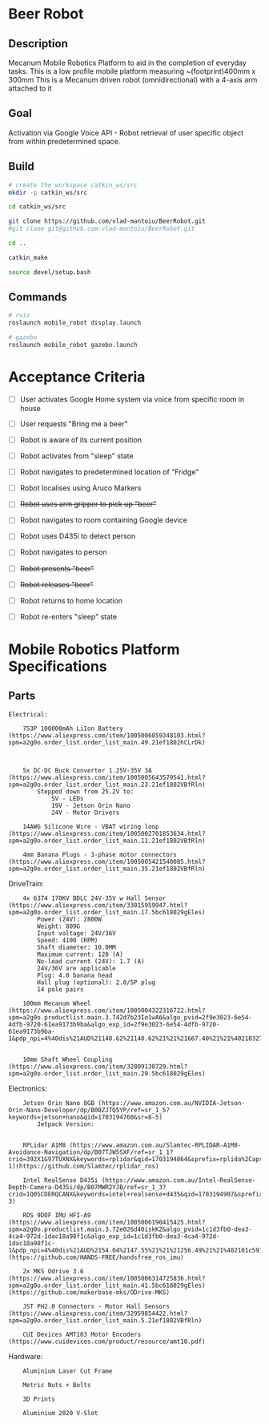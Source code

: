 # Beer Robot

## Description

  Mecanum Mobile Robotics Platform to aid in the completion of everyday tasks.
  This is a low profile mobile platform measuring ~(footprint)400mm x 300mm
  This is a Mecanum driven robot (omnidirectional) with a 4-axis arm attached to it

## Goal

  Activation via Google Voice API - Robot retrieval of user specific object from within
  predetermined space.


## Build

```bash
# create the workspace catkin_ws/src
mkdir -p catkin_ws/src

cd catkin_ws/src

git clone https://github.com/vlad-mantoiu/BeerRobot.git
#git clone git@github.com:vlad-mantoiu/BeerRobot.git

cd ..

catkin_make

source devel/setup.bash

```

## Commands

```bash
# rviz
roslaunch mobile_robot display.launch

# gazebo
roslaunch mobile_robot gazebo.launch
```


# Acceptance Criteria

  - [ ] User activates Google Home system via voice from specific room in house
  - [ ] User requests "Bring me a beer"
  - [ ] Robot is aware of its current position
  - [ ] Robot activates from "sleep" state
  - [ ] Robot navigates to predetermined location of "Fridge"
  - [ ] Robot localises using Aruco Markers
  - [ ] ~~Robot uses arm gripper to pick up "beer"~~
  - [ ] Robot navigates to room containing Google device
  - [ ] Robot uses D435i to detect person
  - [ ] Robot navigates to person
  - [ ] ~~Robot presents "beer"~~
  - [ ] ~~Robot releases "beer"~~
  - [ ] Robot returns to home location
  - [ ] Robot re-enters "sleep" state



# Mobile Robotics Platform Specifications

## Parts

    Electrical:
    
        7S3P 100000mAh LiIon Battery (https://www.aliexpress.com/item/1005006059348103.html?spm=a2g0o.order_list.order_list_main.49.21ef1802hCLrDk)
        


        5x DC-DC Buck Converter 1.25V-35V 3A (https://www.aliexpress.com/item/1005005643579541.html?spm=a2g0o.order_list.order_list_main.23.21ef1802VBfRln)
            Stepped down from 25.2V to:
                5V - LEDs
                19V - Jetson Orin Nano
                24V - Motor Drivers

        14AWG Silicone Wire - VBAT wiring loop (https://www.aliexpress.com/item/1005002701853634.html?spm=a2g0o.order_list.order_list_main.11.21ef1802VBfRln)

        4mm Banana Plugs - 3-phase motor connectors (https://www.aliexpress.com/item/1005005421540085.html?spm=a2g0o.order_list.order_list_main.35.21ef1802VBfRln)

        
  DriveTrain:

        4x 6374 170KV BDLC 24V-35V w Hall Sensor (https://www.aliexpress.com/item/33015959947.html?spm=a2g0o.order_list.order_list_main.17.5bc618029gEles)
            Power (24V): 2800W
            Weight: 809G
            Input voltage: 24V/36V
            Speed: 4100 (RPM)
            Shaft diameter: 10.0MM
            Maximum current: 120 (A)
            No-load current (24V): 1.7 (A)
            24V/36V are applicable
            Plug: 4.0 banana head
            Hall plug (optional): 2.0/5P plug    
            14 pole pairs

        100mm Mecanum Wheel (https://www.aliexpress.com/item/1005004322316722.html?spm=a2g0o.productlist.main.3.742d7b23Io1wA6&algo_pvid=2f9e3023-6e54-4dfb-9720-61ea9173b9ba&algo_exp_id=2f9e3023-6e54-4dfb-9720-61ea9173b9ba-1&pdp_npi=4%40dis%21AUD%21140.62%21140.62%21%21%21667.40%21%21%402103277f17031945637128111ecd8b%2112000028753081982%21sea%21AU%21138612706%21&curPageLogUid=fuOZjpYtogjM)
            

        10mm Shaft Wheel Coupling (https://www.aliexpress.com/item/32809138729.html?spm=a2g0o.order_list.order_list_main.29.5bc618029gEles)

  Electronics:

        Jetson Orin Nano 8GB (https://www.amazon.com.au/NVIDIA-Jetson-Orin-Nano-Developer/dp/B0BZJTQ5YP/ref=sr_1_5?keywords=jetson+nano&qid=1703194760&sr=8-5)
            Jetpack Version: 
            

        RPLidar A1M8 (https://www.amazon.com.au/Slamtec-RPLIDAR-A1M8-Avoidance-Navigation/dp/B07TJW5SXF/ref=sr_1_1?crid=392X1G97TUXNX&keywords=rplidar&qid=1703194864&sprefix=rplida%2Caps%2C367&sr=8-1)(https://github.com/Slamtec/rplidar_ros)

        Intel RealSense D435i (https://www.amazon.com.au/Intel-RealSense-Depth-Camera-D435i/dp/B07MWR2YJB/ref=sr_1_3?crid=1Q0SCDERQCANX&keywords=intel+realsense+d435&qid=1703194907&sprefix=intel+reals%2Caps%2C275&sr=8-3)

        ROS 9DOF IMU HFI-A9 (https://www.aliexpress.com/item/1005006190415425.html?spm=a2g0o.productlist.main.3.72e026d40iskKZ&algo_pvid=1c1d3fb0-dea3-4ca4-972d-1dac18a98f1c&algo_exp_id=1c1d3fb0-dea3-4ca4-972d-1dac18a98f1c-1&pdp_npi=4%40dis%21AUD%2154.04%2147.55%21%21%21256.49%21%21%402101c59117031949323855357eee27%2112000036199684567%21sea%21AU%21138612706%21&curPageLogUid=pzQXO1gJpTkT)(https://github.com/HANDS-FREE/handsfree_ros_imu)

        2x MKS Odrive 3.6 (https://www.aliexpress.com/item/1005006314725836.html?spm=a2g0o.order_list.order_list_main.41.5bc618029gEles) (https://github.com/makerbase-mks/ODrive-MKS)

        JST PH2.0 Connectors - Motor Hall Sensors (https://www.aliexpress.com/item/32959854422.html?spm=a2g0o.order_list.order_list_main.5.21ef1802VBfRln)

        CUI Devices AMT103 Motor Encoders (https://www.cuidevices.com/product/resource/amt10.pdf)


  Hardware:

        Aluminium Laser Cut Frame

        Metric Nuts + Bolts

        3D Prints

        Aluminium 2020 V-Slot

        
